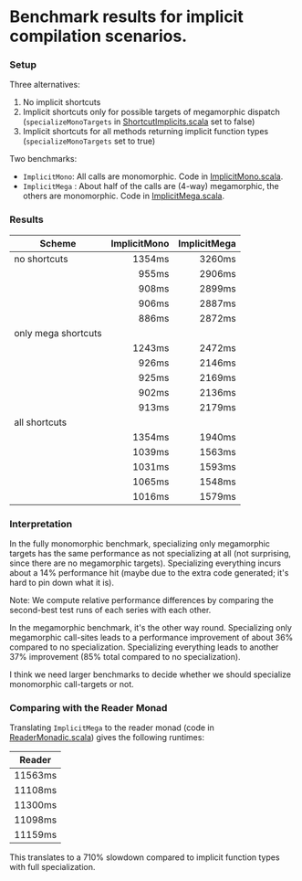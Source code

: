 # Benchmark results for implicit compilation scenarios.

### Setup

Three alternatives:

  1. No implicit shortcuts
  2. Implicit shortcuts only for possible targets of megamorphic dispatch
     (`specializeMonoTargets` in [ShortcutImplicits.scala](../../../compiler/src/dotty/tools/dotc/transform/ShortcutImplicits.scala) set to false)
  3. Implicit shortcuts for all methods returning implicit function types
     (`specializeMonoTargets` set to true)

Two benchmarks:

 - `ImplicitMono`:  All calls are monomorphic.
                    Code in [ImplicitMono.scala](./ImplicitMono.scala).
 - `ImplicitMega` : About half of the calls are (4-way) megamorphic,
                    the others are monomorphic.
                    Code in [ImplicitMega.scala](./ImplicitMega.scala).

### Results

| Scheme              | ImplicitMono | ImplicitMega |
|---------------------|-------------:|-------------:|
| no shortcuts        | 1354ms       | 3260ms
|                     | 955ms        | 2906ms
|                     | 908ms        | 2899ms
|                     | 906ms        | 2887ms
|                     | 886ms        | 2872ms
| only mega shortcuts |        |
                      | 1243ms | 2472ms
|                     | 926ms  | 2146ms
|                     | 925ms  | 2169ms
|                     | 902ms  | 2136ms
|                     | 913ms  | 2179ms
| all shortcuts       |        |
|                     | 1354ms | 1940ms
|                     | 1039ms | 1563ms
|                     | 1031ms | 1593ms
|                     | 1065ms | 1548ms
|                     | 1016ms | 1579ms

### Interpretation

In the fully monomorphic benchmark, specializing
only megamorphic targets has the same performance as
not specializing at all (not surprising, since there
are no megamorphic targets). Specializing everything
incurs about a 14% performance hit (maybe due to the extra
code generated; it's hard to pin down what it is).

Note: We compute relative performance differences by comparing the
second-best test runs of each series with each other.

In the megamorphic benchmark, it's the other way round.
Specializing only megamorphic call-sites leads to a performance
improvement of about 36% compared to no specialization. Specializing
everything leads to another 37% improvement (85% total compared
to no specialization).

I think we need larger benchmarks to decide whether we should
specialize monomorphic call-targets or not.

### Comparing with the Reader Monad

Translating `ImplicitMega` to the reader monad (code in [ReaderMonadic.scala](./ReaderMonadic.scala)) gives the following runtimes:

| Reader |
|---------|
| 11563ms |
| 11108ms |
| 11300ms |
| 11098ms |
| 11159ms |

This translates to a 710% slowdown compared to implicit function types
with full specialization.